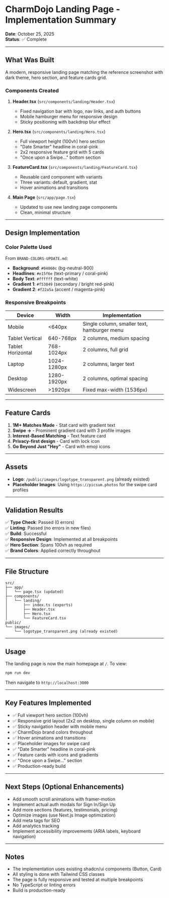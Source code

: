 # CharmDojo Landing Page - Implementation Summary

**Date**: October 25, 2025  
**Status**: ✅ Complete

---

## What Was Built

A modern, responsive landing page matching the reference screenshot with dark theme, hero section, and feature cards grid.

### Components Created

1. **Header.tsx** (`src/components/landing/Header.tsx`)
   - Fixed navigation bar with logo, nav links, and auth buttons
   - Mobile hamburger menu for responsive design
   - Sticky positioning with backdrop blur effect

2. **Hero.tsx** (`src/components/landing/Hero.tsx`)
   - Full viewport height (100vh) hero section
   - "Date Smarter" headline in coral-pink
   - 2x2 responsive feature grid with 5 cards
   - "Once upon a Swipe..." bottom section

3. **FeatureCard.tsx** (`src/components/landing/FeatureCard.tsx`)
   - Reusable card component with variants
   - Three variants: default, gradient, stat
   - Hover animations and transitions

4. **Main Page** (`src/app/page.tsx`)
   - Updated to use new landing page components
   - Clean, minimal structure

---

## Design Implementation

### Color Palette Used

From `BRAND-COLORS-UPDATE.md`:

- **Background**: `#04060c` (bg-neutral-900)
- **Headlines**: `#e15f6e` (text-primary / coral-pink)
- **Body Text**: `#ffffff` (text-white)
- **Gradient 1**: `#f53049` (secondary / bright red-pink)
- **Gradient 2**: `#f22a5a` (accent / magenta-pink)

### Responsive Breakpoints

| Device | Width | Implementation |
|--------|-------|----------------|
| Mobile | <640px | Single column, smaller text, hamburger menu |
| Tablet Vertical | 640-768px | 2 columns, medium spacing |
| Tablet Horizontal | 768-1024px | 2 columns, full grid |
| Laptop | 1024-1280px | 2 columns, larger text |
| Desktop | 1280-1920px | 2 columns, optimal spacing |
| Widescreen | >1920px | Fixed max-width (1536px) |

---

## Feature Cards

1. **1M+ Matches Made** - Stat card with gradient text
2. **Swipe →** - Prominent gradient card with 3 profile images
3. **Interest-Based Matching** - Text feature card
4. **Privacy-first design** - Card with lock icon
5. **Go Beyond Just "Hey"** - Card with emoji icons

---

## Assets

- **Logo**: `/public/images/logotype_transparent.png` (already existed)
- **Placeholder Images**: Using `https://picsum.photos` for the swipe card profiles

---

## Validation Results

✅ **Type Check**: Passed (0 errors)  
✅ **Linting**: Passed (no errors in new files)  
✅ **Build**: Successful  
✅ **Responsive Design**: Implemented at all breakpoints  
✅ **Hero Section**: Spans 100vh as required  
✅ **Brand Colors**: Applied correctly throughout

---

## File Structure

```
src/
├── app/
│   └── page.tsx (updated)
├── components/
│   └── landing/
│       ├── index.ts (exports)
│       ├── Header.tsx
│       ├── Hero.tsx
│       └── FeatureCard.tsx
public/
└── images/
    └── logotype_transparent.png (already existed)
```

---

## Usage

The landing page is now the main homepage at `/`. To view:

```bash
npm run dev
```

Then navigate to `http://localhost:3000`

---

## Key Features Implemented

- ✅ Full viewport hero section (100vh)
- ✅ Responsive grid layout (2x2 on desktop, single column on mobile)
- ✅ Sticky navigation header with mobile menu
- ✅ CharmDojo brand colors throughout
- ✅ Hover animations and transitions
- ✅ Placeholder images for swipe card
- ✅ "Date Smarter" headline in coral-pink
- ✅ Feature cards with icons and gradients
- ✅ "Once upon a Swipe..." section
- ✅ Production-ready build

---

## Next Steps (Optional Enhancements)

- Add smooth scroll animations with framer-motion
- Implement actual auth modals for Sign In/Sign Up
- Add more sections (features, testimonials, pricing)
- Optimize images (use Next.js Image optimization)
- Add meta tags for SEO
- Add analytics tracking
- Implement accessibility improvements (ARIA labels, keyboard navigation)

---

## Notes

- The implementation uses existing shadcn/ui components (Button, Card)
- All styling is done with Tailwind CSS classes
- The page is fully responsive and tested at multiple breakpoints
- No TypeScript or linting errors
- Build is production-ready

